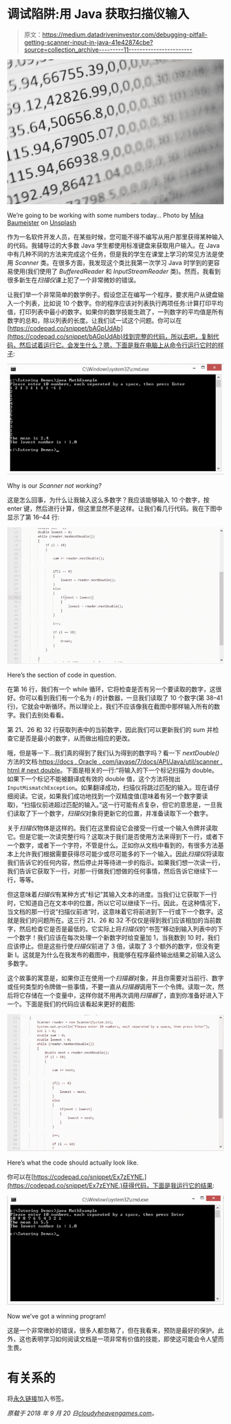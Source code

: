 # 调试陷阱:用 Java 获取扫描仪输入

> 原文：<https://medium.datadriveninvestor.com/debugging-pitfall-getting-scanner-input-in-java-41e42874cbe?source=collection_archive---------11----------------------->

![](img/1763cdbb20f571d4276317d5d3855656.png)

We’re going to be working with some numbers today… Photo by [Mika Baumeister](https://unsplash.com/photos/Wpnoqo2plFA?utm_source=unsplash&utm_medium=referral&utm_content=creditCopyText) on [Unsplash](https://unsplash.com/search/photos/numbers?utm_source=unsplash&utm_medium=referral&utm_content=creditCopyText)

作为一名软件开发人员，在某些时候，您可能不得不编写从用户那里获得某种输入的代码。我辅导过的大多数 Java 学生都使用标准键盘来获取用户输入。在 Java 中有几种不同的方法来完成这个任务，但是我的学生在课堂上学习的常见方法是使用 *Scanner* 类。在很多方面，我发现这个类比我第一次学习 Java 时学到的更容易使用(我们使用了 *BufferedReader* 和 *InputStreamReader* 类)。然而，我看到很多新生在*扫描仪*课上犯了一个非常微妙的错误。

让我们举一个非常简单的数学例子。假设您正在编写一个程序，要求用户从键盘输入一个列表，比如说 10 个数字。你的程序应该对列表执行两项任务:计算打印平均值，打印列表中最小的数字。如果你的数学技能生疏了，一列数字的平均值是所有数字的总和，除以列表的长度。让我们试一试这个问题。你可以在[https://codepad.co/snippet/bAGpUdAb](https://codepad.co/snippet/bAGpUdAb)找到完整的代码，所以去吧，复制代码，然后试着运行它。会发生什么？嗯，下面是我在电脑上从命令行运行它时的样子:

![](img/58200e0d3856e752cc620bfb2db91ecc.png)

Why is our *Scanner not working?*

这是怎么回事，为什么让我输入这么多数字？我应该能够输入 10 个数字，按 enter 键，然后进行计算，但这里显然不是这样。让我们看几行代码。我在下图中显示了第 16–44 行:

![](img/00bbd8e4602542f7e9acbac59c71a634.png)

Here’s the section of code in question.

在第 16 行，我们有一个 while 循环，它将检查是否有另一个要读取的数字，这很好。你可以看到我们有一个名为 *i* 的计数器，一旦我们读取了 10 个数字(第 38–41 行)，它就会中断循环。所以理论上，我们不应该像我在截图中那样输入所有的数字。我们去别处看看。

第 21、26 和 32 行获取列表中的当前数字，因此我们可以更新我们的 sum 并检查它是否是最小的数字，从而做出相应的更改。

哦，但是等一下…我们真的得到了我们认为得到的数字吗？看一下 *nextDouble()* 方法的文档:[https://docs . Oracle . com/javase/7/docs/API/Java/util/scanner . html # next double](https://docs.oracle.com/javase/7/docs/api/java/util/Scanner.html#nextDouble)。下面是相关的一行:“将输入的下一个标记扫描为 double。如果下一个标记不能被翻译成有效的 double 值，这个方法将抛出`InputMismatchException`。如果翻译成功，扫描仪将跳过匹配的输入。现在请仔细阅读。它说，如果我们成功地找到一个双精度值(意味着有另一个数字要读取)，“扫描仪前进超过匹配的输入。”这一行可能有点复杂，但它的意思是，一旦我们读取了下一个数字，*扫描仪*对象将更新它的位置，并准备读取下一个数字。

关于*扫描仪*物体是这样的。我们在这里假设它会接受一行或一个输入令牌并读取它。但是它能一次读完整行吗？这取决于我们是否使用方法来得到下一行，或者下一个数字，或者下一个字符，不管是什么。正如你从文档中看到的，有很多方法基本上允许我们根据需要获得尽可能少或尽可能多的下一个输入。因此*扫描仪*将读取我们告诉它的任何内容，然后停止并等待进一步的指示。如果我们想一次读一行，我们告诉它获取下一行，对那一行做我们想做的任何事情，然后告诉它继续下一行，等等。

但这意味着*扫描仪*有某种方式“标记”其输入文本的进度。当我们让它获取下一行时，它知道自己在文本中的位置，所以它可以继续下一行。因此，在这种情况下，当文档的那一行说“扫描仪前进”时，这意味着它将前进到下一行或下一个数字。这就是我们的问题所在。这三行 21、26 和 32 不仅仅是得到我们应该相加的当前数字，然后检查它是否是最低的。它实际上将*扫描仪*的“书签”移动到输入列表中的下一个数字！我们应该在每次处理一个新数字时给变量加 1，当我数到 10 时，我们应该停止。但是这些行使*扫描仪*前进了 3 倍，读取了 3 个额外的数字，但没有更新 I。这就是为什么在我发布的截图中，我能够在程序最终输出结果之前输入这么多数字。

这个故事的寓意是，如果你正在使用一个*扫描器*对象，并且你需要对当前行、数字或任何类型的令牌做一些事情，不要一直从*扫描器*调用下一个令牌。读取一次，然后将它存储在一个变量中，这样你就不用再次调用*扫描器*了，直到你准备好进入下一个。下面是我们的代码应该看起来更好的截图:

![](img/6a271171062f3506211a801efc14ecb8.png)

Here’s what the code should actually look like.

你可以在[https://codepad.co/snippet/Ex7zEYNE.](https://codepad.co/snippet/Ex7zEYNE.)获得代码，下面是我运行它的结果:

![](img/64af4f664d479dbc4386b465b717172f.png)

Now we’ve got a winning program!

这是一个非常微妙的错误，很多人都忽略了，但在我看来，预防是最好的保护。此外，这也表明学习如何阅读文档是一项非常有价值的技能，即使这可能会令人望而生畏。

# 有关系的

将[永久链接](http://cloudyheavengames.com/debugging-pitfall-getting-scanner-input-java/)加入书签。

*原载于 2018 年 9 月 20 日*[*cloudyheavengames.com*](http://wp.me/p6x8lb-aj)*。*